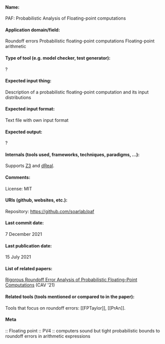 #### Name:
PAF: Probabilistic Analysis of Floating-point computations

#### Application domain/field:
Roundoff errors
Probabilistic floating-point computations
Floating-point arithmetic

#### Type of tool (e.g. model checker, test generator):
?

#### Expected input thing:
Description of a probabilistic floating-point computation and its input distributions

#### Expected input format:
Text file with own input format

#### Expected output:
?

#### Internals (tools used, frameworks, techniques, paradigms, ...):
Supports [Z3](Solvers/SMT/Z3.md) and [dReal](Solvers/SMT/dReal.md).

#### Comments:
License: MIT

#### URIs (github, websites, etc.):
Repository: https://github.com/soarlab/paf

#### Last commit date:
7 December 2021

#### Last publication date:
15 July 2021

#### List of related papers:
[Rigorous Roundoff Error Analysis of Probabilistic Floating-Point Computations](https://doi.org/10.1007/978-3-030-81688-9_29) (CAV '21)

#### Related tools (tools mentioned or compared to in the paper):
Tools that focus on roundoff errors: [[FPTaylor]], [[PrAn]].

#### Meta
:: Floating point
:: PV4 :: computers sound but tight probabilistic bounds to roundoff errors in arithmetic expressions